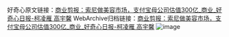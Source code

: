 好奇心原文链接：[商业剪报：索尼做美容市场，支付宝母公司估值300亿_商业_好奇心日报-柯凌雁 高宇馨](https://www.qdaily.com/articles/6016.html)
WebArchive归档链接：[商业剪报：索尼做美容市场，支付宝母公司估值300亿_商业_好奇心日报-柯凌雁 高宇馨](http://web.archive.org/web/20190623165824/https://www.qdaily.com/articles/6016.html)
![image](http://ww3.sinaimg.cn/large/007d5XDply1g3w9f93yx0j30u04kr1ky)